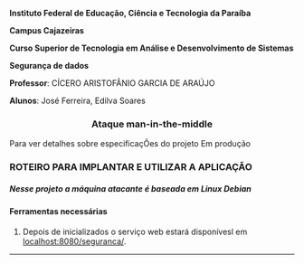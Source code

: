 **Instituto Federal de Educação, Ciência e Tecnologia da Paraíba**

**Campus Cajazeiras**

**Curso Superior de Tecnologia em Análise e Desenvolvimento de Sistemas**

**Segurança de dados**

**Professor**: 	CÍCERO ARISTOFÂNIO GARCIA DE ARAÚJO

**Alunos**: José Ferreira, Edilva Soares

<h3 align="center">
  Ataque man-in-the-middle
</h3>

Para ver detalhes sobre especificaçÕes do projeto
 Em produção



### ROTEIRO PARA IMPLANTAR E UTILIZAR A APLICAÇÃO
<h5> Nesse projeto a máquina atacante é baseada em Linux Debian</h5>
 
#### Ferramentas necessárias




1. Depois de inicializados o serviço web estará disponívesl em [localhost:8080/seguranca/](http://localhost:8080/seguranca/).

<hr>

 
